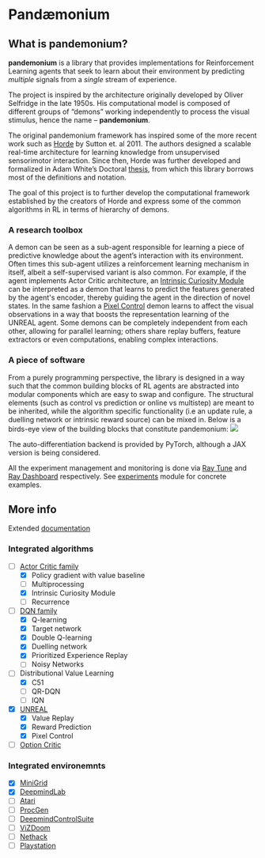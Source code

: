 # Pandæmonium

## What is pandemonium?

**pandemonium** is a library that provides implementations for Reinforcement Learning agents that seek to learn about their environment by predicting _multiple_ signals from a _single_ stream of experience.

The project is inspired by the architecture originally developed by Oliver Selfridge in the late 1950s. His computational model is composed of different groups of “demons” working independently to process the visual stimulus, hence the name – **pandemonium**.

The original pandemonium framework has inspired some of the more recent work such as [Horde](http://incompleteideas.net/papers/horde-aamas-11.pdf) by Sutton et. al 2011. The authors designed a scalable real-time architecture for learning knowledge from unsupervised sensorimotor interaction. Since then, Horde was further developed and formalized in Adam White’s Doctoral [thesis](https://sites.ualberta.ca/~amw8/phd.pdf), from which this library borrows most of the definitions and notation.

The goal of this project is to further develop the computational framework established by the creators of Horde and express some of the common algorithms in RL in terms of hierarchy of demons. 

### A research toolbox

A demon can be seen as a sub-agent responsible for learning a piece of predictive knowledge about the agent’s interaction with its environment. Often times this sub-agent utilizes a reinforcement learning mechanism in itself, albeit a self-supervised variant is also common. For example, if the agent implements Actor Critic architecture, an [Intrinsic Curiosity Module](./pandemonium/implementations/icm.py#L15) can be interpreted as a demon that learns to predict the features generated by the agent's encoder, thereby guiding the agent in the direction of novel states. In the same fashion a [Pixel Control](./pandemonium/implementations/unreal.py#L115) demon learns to affect the visual observations in a way that boosts the representation learning of the UNREAL agent. Some demons can be completely independent from each other, allowing for parallel learning; others share replay buffers, feature extractors or even computations, enabling complex interactions.

### A piece of software

From a purely programming perspective, the library is designed in a way such that the common building blocks of RL agents are abstracted into modular components which are easy to swap and configure. The structural elements (such as control vs prediction or online vs multistep) are meant to be inherited, while the algorithm specific functionality (i.e an update rule, a duelling network or intrinsic reward source) can be mixed in. Below is a birds-eye view of the building blocks that constitute pandemonium:
![](https://konichuvak.github.io/pandemonium/html/_images/inheritance-f6697398cb927679a7a85ddf278933636cfc507e.png)

The auto-differentiation backend is provided by PyTorch, although a JAX version is being considered. 

All the experiment management and monitoring is done via [Ray Tune](https://docs.ray.io/en/latest/tune.html) and [Ray Dashboard](https://docs.ray.io/en/latest/ray-dashboard.html) respectively. See [experiments](./experiments) module for concrete examples.


## More info

Extended [documentation](http://konichuvak.github.io/pandemonium/)

### Integrated algorithms
- [ ] [Actor Critic family](./pandemonium/implementations/a2c.py)
  - [x] Policy gradient with value baseline
  - [ ] Multiprocessing
  - [x] Intrinsic Curiosity Module
  - [ ] Recurrence
- [ ] [DQN family](./pandemonium/implementations/rainbow.py)
  - [x] Q-learning
  - [x] Target network
  - [x] Double Q-learning
  - [x] Duelling network
  - [x] Prioritized Experience Replay   
  - [ ] Noisy Networks
- [ ] Distributional Value Learning
  - [x] C51
  - [ ] QR-DQN
  - [ ] IQN
- [x] [UNREAL](./pandemonium/implementations/unreal.py)
  - [x] Value Replay
  - [x] Reward Prediction
  - [x] Pixel Control
- [ ] [Option Critic](./pandemonium/implementations/option_critic.py)

### Integrated environemnts
- [x] [MiniGrid](./pandemonium/envs/minigrid)
- [x] [DeepmindLab](./pandemonium/envs/dm_lab)
- [ ] [Atari](https://github.com/mgbellemare/Arcade-Learning-Environment)
- [ ] [ProcGen](https://github.com/openai/procgen)
- [ ] [DeepmindControlSuite](https://github.com/deepmind/dm_control)
- [ ] [ViZDoom](https://github.com/mwydmuch/ViZDoom)
- [ ] [Nethack](https://github.com/facebookresearch/nle)
- [ ] [Playstation](https://github.com/pcsxr/PCSX-Reloaded/tree/master/pcsxr)
